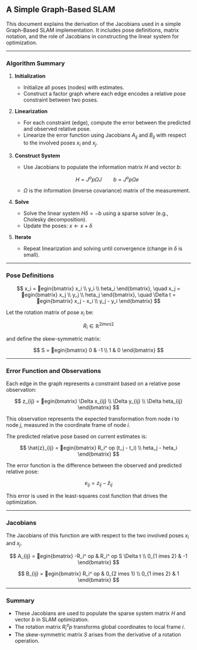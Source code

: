 ## A Simple Graph-Based SLAM

This document explains the derivation of the Jacobians used in a simple Graph-Based SLAM implementation. It includes pose definitions, matrix notation, and the role of Jacobians in constructing the linear system for optimization.

---

### Algorithm Summary

1. **Initialization**

   - Initialize all poses (nodes) with estimates.
   - Construct a factor graph where each edge encodes a relative pose constraint between two poses.

2. **Linearization**

   - For each constraint (edge), compute the error between the predicted and observed relative pose.
   - Linearize the error function using Jacobians $A_{ij}$ and $B_{ij}$ with respect to the involved poses $x_i$ and $x_j$.

3. **Construct System**

   - Use Jacobians to populate the information matrix $H$ and vector $b$:

     $$
     H = J^	op \Omega J \qquad b = J^	op \Omega e
     $$

   - $\Omega$ is the information (inverse covariance) matrix of the measurement.

4. **Solve**

   - Solve the linear system $H \delta = -b$ using a sparse solver (e.g., Cholesky decomposition).
   - Update the poses: $x \leftarrow x + \delta$

5. **Iterate**

   - Repeat linearization and solving until convergence (change in $\delta$ is small).

---

### Pose Definitions

$$
x_i = egin{bmatrix} x_i \\ y_i \\ 	heta_i \end{bmatrix}, \quad
x_j = egin{bmatrix} x_j \\ y_j \\ 	heta_j \end{bmatrix}, \quad
\Delta t = egin{bmatrix} x_j - x_i \\ y_j - y_i \end{bmatrix}
$$

Let the rotation matrix of pose $x_i$ be:

$$
R_i \in \mathbb{R}^{2 	imes 2}
$$

and define the skew-symmetric matrix:

$$
S = egin{bmatrix}
0 & -1 \\
1 & 0
\end{bmatrix}
$$

---

### Error Function and Observations

Each edge in the graph represents a constraint based on a relative pose observation:

$$
z_{ij} = egin{bmatrix} \Delta x_{ij} \\ \Delta y_{ij} \\ \Delta 	heta_{ij} \end{bmatrix}
$$

This observation represents the expected transformation from node $i$ to node $j$, measured in the coordinate frame of node $i$.

The predicted relative pose based on current estimates is:

$$
\hat{z}_{ij} = egin{bmatrix} R_i^	op (t_j - t_i) \\ 	heta_j - 	heta_i \end{bmatrix}
$$

The error function is the difference between the observed and predicted relative pose:

$$
e_{ij} = z_{ij} - \hat{z}_{ij}
$$

This error is used in the least-squares cost function that drives the optimization.

---

### Jacobians

The Jacobians of this function are with respect to the two involved poses $x_i$ and $x_j$.

$$
A_{ij} =
egin{bmatrix}
-R_i^	op & R_i^	op S \Delta t \\
0_{1 	imes 2} & -1
\end{bmatrix}
$$

$$
B_{ij} =
egin{bmatrix}
R_i^	op & 0_{2 	imes 1} \\
0_{1 	imes 2} & 1
\end{bmatrix}
$$

---

### Summary

- These Jacobians are used to populate the sparse system matrix $H$ and vector $b$ in SLAM optimization.
- The rotation matrix $R_i^	op$ transforms global coordinates to local frame $i$.
- The skew-symmetric matrix $S$ arises from the derivative of a rotation operation.
